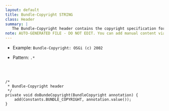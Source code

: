 ```yaml
---
layout: default
title: Bundle-Copyright STRING
class: Header
summary: |
   The Bundle-Copyright header contains the copyright specification for this bundle. Can be set with the BundleCopyright annotation.
note: AUTO-GENERATED FILE - DO NOT EDIT. You can add manual content via same filename in ext folder. 
---
```


- Example: `Bundle-Copyright: OSGi (c) 2002`

- Pattern: `.*`

<!-- Manual content from: ext/bundle_copyright.md --><br /><br />
	

	/*
	 * Bundle-Copyright header
	 */
	private void doBundeCopyright(BundleCopyright annotation) {
		add(Constants.BUNDLE_COPYRIGHT, annotation.value());
	}
